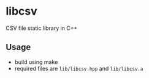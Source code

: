 # libcsv
CSV file static library in C++

## Usage
- build using make
- required files are `lib/libcsv.hpp` and `lib/libcsv.a`
